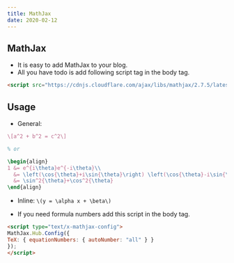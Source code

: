 ```yaml
---
title: MathJax
date: 2020-02-12
---
```


## MathJax
- It is easy to add MathJax to your blog.
- All you have todo is add following script tag in the body tag.
```html
<script src="https://cdnjs.cloudflare.com/ajax/libs/mathjax/2.7.5/latest.js?config=TeX-MML-AM_CHTML" async></script>
```

## Usage
- General:
```latex
\[a^2 + b^2 = c^2\]

% or

\begin{align}
1 &= e^{i\theta}e^{-i\theta}\\
  &= \left(\cos{\theta}+i\sin{\theta}\right) \left(\cos{\theta}-i\sin{\theta}\right)\\
  &= \sin^2{\theta}+\cos^2{\theta}
\end{align}
```
- Inline: `\(y = \alpha x + \beta\)`

- If you need formula numbers add this script in the body tag.
```html
<script type="text/x-mathjax-config">
MathJax.Hub.Config({
TeX: { equationNumbers: { autoNumber: "all" } }
});
</script>
```
